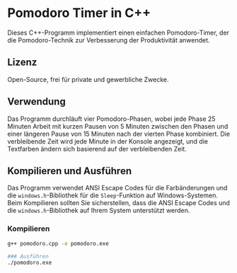 # Pomodoro Timer in C++
Dieses C++-Programm implementiert einen einfachen Pomodoro-Timer, der die Pomodoro-Technik zur Verbesserung der Produktivität anwendet.

## Lizenz
Open-Source, frei für private und gewerbliche Zwecke.

## Verwendung
Das Programm durchläuft vier Pomodoro-Phasen, wobei jede Phase 25 Minuten Arbeit mit kurzen Pausen von 5 Minuten zwischen den Phasen und einer längeren Pause von 15 Minuten nach der vierten Phase kombiniert. Die verbleibende Zeit wird jede Minute in der Konsole angezeigt, und die Textfarben ändern sich basierend auf der verbleibenden Zeit.

## Kompilieren und Ausführen
Das Programm verwendet ANSI Escape Codes für die Farbänderungen und die `windows.h`-Bibliothek für die `Sleep`-Funktion auf Windows-Systemen. Beim Kompilieren sollten Sie sicherstellen, dass die ANSI Escape Codes und die `windows.h`-Bibliothek auf Ihrem System unterstützt werden.

### Kompilieren
```bash
g++ pomodoro.cpp -o pomodoro.exe

### Ausführen
./pomodoro.exe
